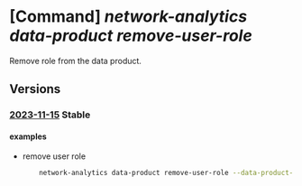 # [Command] _network-analytics data-product remove-user-role_

Remove role from the data product.

## Versions

### [2023-11-15](/Resources/mgmt-plane/L3N1YnNjcmlwdGlvbnMve30vcmVzb3VyY2Vncm91cHMve30vcHJvdmlkZXJzL21pY3Jvc29mdC5uZXR3b3JrYW5hbHl0aWNzL2RhdGFwcm9kdWN0cy97fS9yZW1vdmV1c2Vycm9sZQ==/2023-11-15.xml) **Stable**

<!-- mgmt-plane /subscriptions/{}/resourcegroups/{}/providers/microsoft.networkanalytics/dataproducts/{}/removeuserrole 2023-11-15 -->

#### examples

- remove user role
    ```bash
        network-analytics data-product remove-user-role --data-product-name <dpname> --resource-group <rg> --data-type-scope " " --principal-id <userid> --principal-type user --role reader --role-id " " --user-name " " --role-assignment-id " "
    ```
